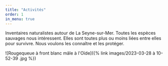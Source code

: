 ```yaml
---
title: "Activités"
order: 1
in_menu: true
---
```

Inventaires naturalistes autour de La Seyne-sur-Mer.
Toutes les espèces sauvages nous intéressent.
Elles sont toutes plus ou moins liées entre elles pour survivre.
Nous voulons les connaître et les protéger.

![Rougequeue à front blanc mâle à l'Oïde]({% link images/2023-03-28 à 10-52-39 .jpg %}) 